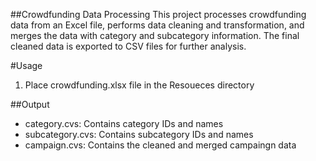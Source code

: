 ##Crowdfunding Data Processing
This project processes crowdfunding data from an Excel file, performs data cleaning and transformation, and merges the data with category and subcategory information. The final cleaned data is exported to CSV files for further analysis.

#Usage
1. Place crowdfunding.xlsx file in the Resoueces directory
   
##Output
* category.cvs: Contains category IDs and names
* subcategory.cvs: Contains subcategory IDs and names
* campaign.cvs: Contains the cleaned and merged campaingn data

  
